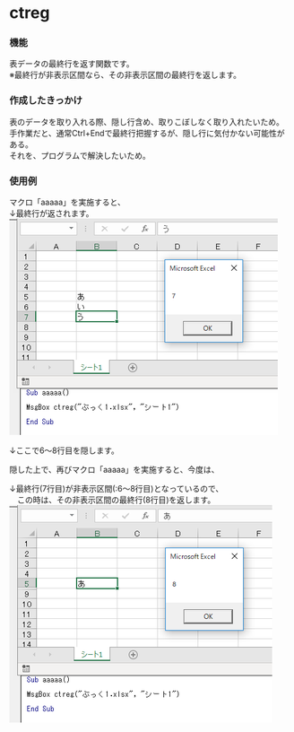 # ctreg
### 機能
表データの最終行を返す関数です。  
※最終行が非表示区間なら、その非表示区間の最終行を返します。

### 作成したきっかけ
表のデータを取り入れる際、隠し行含め、取りこぼしなく取り入れたいため。  
手作業だと、通常Ctrl+Endで最終行把握するが、隠し行に気付かない可能性がある。  
それを、プログラムで解決したいため。  

### 使用例
マクロ「aaaaa」を実施すると、  
↓最終行が返されます。  
![img](sono1n.PNG)

↓ここで6～8行目を隠します。

隠した上で、再びマクロ「aaaaa」を実施すると、今度は、  

↓最終行(7行目)が非表示区間(:6～8行目)となっているので、  
　この時は、その非表示区間の最終行(8行目)を返します。  
![img](sono2.PNG)

